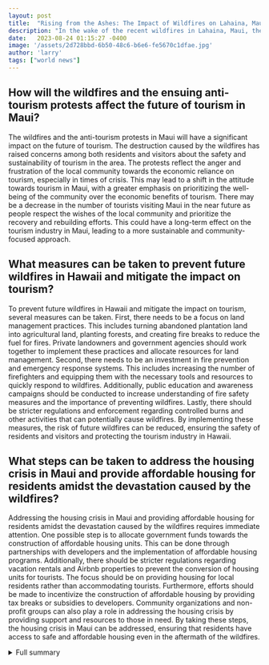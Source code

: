 ```yaml
---
layout: post
title:  "Rising from the Ashes: The Impact of Wildfires on Lahaina, Maui"
description: "In the wake of the recent wildfires in Lahaina, Maui, the community faces a daunting recovery process. The destruction has not only raised concerns about the future of tourism in the area, but also exposed underlying tensions between residents and visitors. This article delves into the impact of the wildfires on tourism, addresses the housing crisis, and emphasizes the need for better land management practices to prevent future disasters. It also provides information on reputable organizations accepting donations to support the affected community. Join us as we explore the resilience of Lahaina and the potential for recovery."
date:   2023-08-24 01:15:27 -0400
image: '/assets/2d728bbd-6b50-48c6-b6e6-fe5670c1dfae.jpg'
author: 'larry'
tags: ["world news"]
---
```


## How will the wildfires and the ensuing anti-tourism protests affect the future of tourism in Maui?
The wildfires and the anti-tourism protests in Maui will have a significant impact on the future of tourism. The destruction caused by the wildfires has raised concerns among both residents and visitors about the safety and sustainability of tourism in the area. The protests reflect the anger and frustration of the local community towards the economic reliance on tourism, especially in times of crisis. This may lead to a shift in the attitude towards tourism in Maui, with a greater emphasis on prioritizing the well-being of the community over the economic benefits of tourism. There may be a decrease in the number of tourists visiting Maui in the near future as people respect the wishes of the local community and prioritize the recovery and rebuilding efforts. This could have a long-term effect on the tourism industry in Maui, leading to a more sustainable and community-focused approach.

## What measures can be taken to prevent future wildfires in Hawaii and mitigate the impact on tourism?
To prevent future wildfires in Hawaii and mitigate the impact on tourism, several measures can be taken. First, there needs to be a focus on land management practices. This includes turning abandoned plantation land into agricultural land, planting forests, and creating fire breaks to reduce the fuel for fires. Private landowners and government agencies should work together to implement these practices and allocate resources for land management. Second, there needs to be an investment in fire prevention and emergency response systems. This includes increasing the number of firefighters and equipping them with the necessary tools and resources to quickly respond to wildfires. Additionally, public education and awareness campaigns should be conducted to increase understanding of fire safety measures and the importance of preventing wildfires. Lastly, there should be stricter regulations and enforcement regarding controlled burns and other activities that can potentially cause wildfires. By implementing these measures, the risk of future wildfires can be reduced, ensuring the safety of residents and visitors and protecting the tourism industry in Hawaii.

## What steps can be taken to address the housing crisis in Maui and provide affordable housing for residents amidst the devastation caused by the wildfires?
Addressing the housing crisis in Maui and providing affordable housing for residents amidst the devastation caused by the wildfires requires immediate attention. One possible step is to allocate government funds towards the construction of affordable housing units. This can be done through partnerships with developers and the implementation of affordable housing programs. Additionally, there should be stricter regulations regarding vacation rentals and Airbnb properties to prevent the conversion of housing units for tourists. The focus should be on providing housing for local residents rather than accommodating tourists. Furthermore, efforts should be made to incentivize the construction of affordable housing by providing tax breaks or subsidies to developers. Community organizations and non-profit groups can also play a role in addressing the housing crisis by providing support and resources to those in need. By taking these steps, the housing crisis in Maui can be addressed, ensuring that residents have access to safe and affordable housing even in the aftermath of the wildfires.


<details>
        <summary>Full summary</summary>
<p>The recent wildfires in Lahaina, Maui have had a significant impact on the community. Many residents have lost everything, and the devastation has raised questions about the future of tourism in Maui.</p>
<p>Residents of Lahaina faced harrowing trauma as wildfires engulfed their town. The flames spread rapidly, destroying homes, businesses, and cultural landmarks. Thousands of residents and visitors were forced to evacuate, seeking safety from the devastating fires. Tragically, over 110 lives were lost in the wildfires, leaving a profound void in the community.</p>
<p>The impact of the wildfires on tourism in Hawaii cannot be ignored. The destruction of Lahaina, a popular tourist destination, has sparked misgivings among both residents and visitors. Some locals discourage people from coming to Maui, emphasizing the need to prioritize the safety and well-being of the affected community.</p>
<p>Anti-tourism protests have emerged in Hawaii due to the economic reliance on tourism. Residents are angry about visitors enjoying the state while they grieve and rebuild. The tension between Hawaii's kamaaina (native residents) and visitors has intensified in the aftermath of the deadly fire.</p>
<p>Maui's importance to Hawaii's tourism economy cannot be understated. Tourism accounts for 80% of Maui's wealth, making it a major driver of the local economy. However, the wildfires have exposed the vulnerability of this reliance on tourism. The pleas from locals for tourists to stay away reflect the need to prioritize recovery and support for the affected community.</p>
<p>The impact of overtourism in Maui was already a concern before the wildfires. The island had been placed on Fodor's 2023 'No List' due to potential environmental damage. The delicate balance between accommodating tourism and preserving the natural beauty of the island is now further complicated by the aftermath of the fires.</p>
<p>The wildfires have exacerbated the housing crisis in Maui. Thousands of Hawaiian citizens have been displaced, worsening the state's existing shortage of affordable housing. Governor Josh Green estimates that the wildfires have caused billions of dollars in damage and have deepened the housing shortage. The future of tourism and the ability to provide sustainable and affordable housing for residents are pressing issues that require immediate attention.</p>
<p>Invasive grasses growing in abandoned plantations on Maui and Hawaii Island fueled the ongoing wildfires. Land management practices must be implemented to prevent future wildfires in Hawaii. Private landowners and government agencies need to work together to reduce fuel for fires by turning abandoned plantation land back into agricultural land, planting forests, and creating fire breaks. A lack of resources and attention toward land management has contributed to the rapid spread of the wildfires.</p>
<p>As the community of Lahaina mourns its losses and begins the long process of rebuilding, the support of the wider community is crucial. Reputable organizations, such as the American Red Cross of Hawaii, the Hawaii National Guard, and Mercy Chefs, are accepting donations to help those affected by the wildfires. World Central Kitchen (WCK) has dispatched its emergency response team to provide food and water for first responders, evacuated residents, and tourists in need.</p>
<p>In this time of crisis, it is vital for tourists to consider the impact of their travel decisions. Many residents and celebrities are asking tourists not to vacation on Maui for now, to conserve resources and prioritize support for the affected community. Travelers currently on Maui are encouraged to return home to free up accommodations for locals in need, and those with upcoming trips are advised to postpone their visits.</p>
<p>The wildfires in Maui have brought to light the fine line between rebuilding and supporting tourism. While Maui's economy relies heavily on tourism, it is crucial to strike a balance that prioritizes the well-being of the community and the preservation of the island's natural beauty. The future of tourism in Maui hangs in the balance as the community works to rebuild and recover from the devastating fires.</p>
<p>As the community of Lahaina rises from the ashes, there is hope for a strengthened and more resilient Maui. The support and solidarity of both residents and visitors will be crucial in ensuring the long-term recovery and preservation of this beautiful island. The wildfires have left scars on the land and the hearts of the people, but with unity and determination, Maui will rise again.</p>
</details>